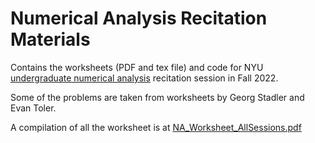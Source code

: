 
# Numerical Analysis Recitation Materials
Contains the worksheets (PDF and tex file) and code for NYU [undergraduate numerical analysis](https://math.nyu.edu/dynamic/courses/undergrad/math-ua-252/) recitation session in Fall 2022. 

Some of the problems are taken from worksheets by Georg Stadler and Evan Toler.

A compilation of all the worksheet is at [NA_Worksheet_AllSessions.pdf](https://github.com/Empyreal092/NA_Worksheet/blob/main/All_Sessions/NA_Worksheet_AllSessions.pdf)
